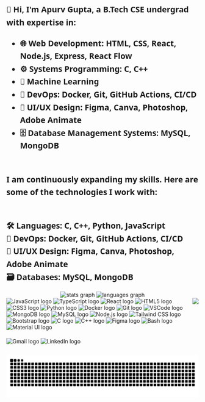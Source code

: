 <h2 align="left" style="font-family: Segoe UI, sans-serif; line-height: 1.6;">
  👋 <strong>Hi, I'm Apurv Gupta</strong>, a <strong>B.Tech CSE undergrad</strong> with expertise in:
  <ul>
    <li><strong>🌐 Web Development:</strong> HTML, CSS, React, Node.js, Express, React Flow</li>
    <li><strong>⚙️ Systems Programming:</strong> C, C++</li>
    <li><strong>🤖 Machine Learning</strong></li>
    <li><strong>🐳 DevOps:</strong> Docker, Git, GitHub Actions, CI/CD</li>
    <li><strong>🎨 UI/UX Design:</strong> Figma, Canva, Photoshop, Adobe Animate</li>
    <li><strong>🗄️ Database Management Systems:</strong> MySQL, MongoDB</li>
  </ul>

  <br>
  I am continuously expanding my skills. Here are some of the technologies I work with:
  <br><br>

  🛠️ <strong>Languages:</strong> C, C++, Python, JavaScript<br>
  🚀 <strong>DevOps:</strong> Docker, Git, GitHub Actions, CI/CD<br>
  🎨 <strong>UI/UX Design:</strong> Figma, Canva, Photoshop, Adobe Animate<br>
  🗃️ <strong>Databases:</strong> MySQL, MongoDB<br>
</h2>

<div align="center">
  <img src="https://github-readme-stats.vercel.app/api?username=Apurv7Gupta&hide_title=false&hide_rank=false&show_icons=true&include_all_commits=true&count_private=true&disable_animations=false&theme=dracula&locale=en&hide_border=false" height="150" alt="stats graph" />
  <img src="https://github-readme-stats.vercel.app/api/top-langs?username=Apurv7Gupta&locale=en&hide_title=false&layout=compact&card_width=320&langs_count=5&theme=dracula&hide_border=false" height="150" alt="languages graph" />
</div>

<img align="right" height="150" src="https://i.pinimg.com/736x/1d/38/e9/1d38e933b479dd4c44e10ec2f599bfca.jpg" />

<div align="left">
  <!-- Add technology logos here -->
  <img src="https://cdn.jsdelivr.net/gh/devicons/devicon/icons/javascript/javascript-original.svg" height="30" alt="JavaScript logo" />
  <img src="https://cdn.jsdelivr.net/gh/devicons/devicon/icons/typescript/typescript-original.svg" height="30" alt="TypeScript logo" />
  <img src="https://cdn.jsdelivr.net/gh/devicons/devicon/icons/react/react-original.svg" height="30" alt="React logo" />
  <img src="https://cdn.jsdelivr.net/gh/devicons/devicon/icons/html5/html5-original.svg" height="30" alt="HTML5 logo" />
  <img src="https://cdn.jsdelivr.net/gh/devicons/devicon/icons/css3/css3-original.svg" height="30" alt="CSS3 logo" />
  <img src="https://cdn.jsdelivr.net/gh/devicons/devicon/icons/python/python-original.svg" height="30" alt="Python logo" />
  <img src="https://cdn.jsdelivr.net/gh/devicons/devicon/icons/docker/docker-original.svg" height="30" alt="Docker logo" />
  <img src="https://cdn.jsdelivr.net/gh/devicons/devicon/icons/git/git-original.svg" height="30" alt="Git logo" />
  <img src="https://cdn.jsdelivr.net/gh/devicons/devicon/icons/vscode/vscode-original.svg" height="30" alt="VSCode logo" />
  <img src="https://cdn.jsdelivr.net/gh/devicons/devicon/icons/mongodb/mongodb-original.svg" height="30" alt="MongoDB logo" />
  <img src="https://cdn.jsdelivr.net/gh/devicons/devicon/icons/mysql/mysql-original.svg" height="30" alt="MySQL logo" />
  <img src="https://cdn.jsdelivr.net/gh/devicons/devicon/icons/nodejs/nodejs-original.svg" height="30" alt="Node.js logo" />
  <img src="https://cdn.jsdelivr.net/gh/devicons/devicon/icons/tailwindcss/tailwindcss-original-wordmark.svg" height="30" alt="Tailwind CSS logo" />
  <img src="https://cdn.jsdelivr.net/gh/devicons/devicon/icons/bootstrap/bootstrap-original.svg" height="30" alt="Bootstrap logo" />
  <img src="https://cdn.jsdelivr.net/gh/devicons/devicon/icons/c/c-original.svg" height="30" alt="C logo" />
  <img src="https://cdn.jsdelivr.net/gh/devicons/devicon/icons/cplusplus/cplusplus-original.svg" height="30" alt="C++ logo" />
  <img src="https://cdn.jsdelivr.net/gh/devicons/devicon/icons/figma/figma-original.svg" height="30" alt="Figma logo" />
  <img src="https://cdn.simpleicons.org/gnubash/4EAA25" height="30" alt="Bash logo" />
  <img src="https://cdn.jsdelivr.net/gh/devicons/devicon/icons/materialui/materialui-original.svg" height="30" alt="Material UI logo" />
</div>

<div align="left" style="margin-top: 20px;">
  <img src="https://img.shields.io/static/v1?message=Gmail&logo=gmail&label=&color=D14836&logoColor=white&labelColor=&style=for-the-badge" height="35" alt="Gmail logo" />
  <img src="https://img.shields.io/static/v1?message=LinkedIn&logo=linkedin&label=&color=0077B5&logoColor=white&labelColor=&style=for-the-badge" height="35" alt="LinkedIn logo" />
</div>

<br clear="both">

<img src="https://raw.githubusercontent.com/Apurv7Gupta/Apurv7Gupta/output/snake.svg" alt="Snake animation" />

